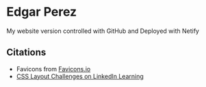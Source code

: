 # Edgar Perez
My website version controlled with GitHub and Deployed with Netify

## Citations
* Favicons from [Favicons.io](https://favicon.io/favicon-converter/)
* [CSS Layout Challenges on LinkedIn Learning](https://www.linkedin.com/learning/css-layout-code-challenges/)
